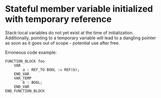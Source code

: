 # Stateful member variable initialized with temporary reference

Stack-local variables do not yet exist at the time of initialization. Additionally, pointing to a temporary variable will lead to a dangling pointer
as soon as it goes out of scope - potential use after free.

Erroneous code example:
```iecst
FUNCTION_BLOCK foo
    VAR
        a : REF_TO BOOL := REF(b);
    END_VAR
    VAR_TEMP
        b : BOOL;
    END_VAR
END_FUNCTION_BLOCK
```